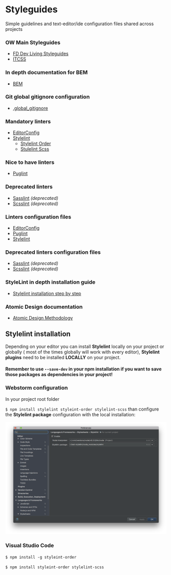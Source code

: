 # Styleguides
Simple guidelines and text-editor/ide configuration files shared across projects

### OW Main Styleguides
- [FD Dev Living Styleguides](frontend-styleguides.md)
- [ITCSS](https://speakerdeck.com/dafed/managing-css-projects-with-itcss)

### In depth documentation for BEM
- [BEM](https://en.bem.info/methodology/quick-start/)

### Git global **gitignore** configuration
- [.global_gitignore](https://raw.githubusercontent.com/Objectway/styleguides/master/.gitignore_global)

### Mandatory linters
- [EditorConfig](http://editorconfig.org)
- [Stylelint](https://github.com/stylelint/stylelint)
  - [Stylelint Order](https://github.com/hudochenkov/stylelint-order)
  - [Stulelint Scss](https://github.com/kristerkari/stylelint-scss)

### Nice to have linters
- [Puglint](https://github.com/pugjs/pug-lint)

### Deprecated linters
- [Sasslint](https://www.npmjs.com/package/sass-lint) *(deprecated)*
- [Scsslint](https://github.com/brigade/scss-lint) *(deprecated)*

### Linters configuration files
- [EditorConfig](.editorconfig)
- [Puglint](.pug-lintrc)
- [Stylelint](.stylelintrc)

### Deprecated linters configuration files
- [Sasslint](.sass-lint.yml) *(deprecated)*
- [Scsslint](.scss-lint.yml) *(deprecated)*

### StyleLint in depth installation guide
- [Stylelint installation step by step](stylelint-installation.md)

### Atomic Design documentation
- [Atomic Design Methodology](http://atomicdesign.bradfrost.com/chapter-2/)

## Stylelint installation

Depending on your editor you can install **Stylelint** locally on your project or globally ( most of the times globally will work with every editor), **Stylelint plugins** need to be installed **LOCALLY** on your project.

#### Remember to use `--save-dev` in your npm installation if you want to save those packages as dependencies in your project!

### Webstorm configuration

In your project root folder

`$ npm install stylelint styleint-order stylelint-scss` than configure the **Stylelint package** configuration with the local installation:

![Webstorm configuration](./media/webstorm.png)


### Visual Studio Code

`$ npm install -g styleint-order`

`$ npm install styleint-order stylelint-scss`
